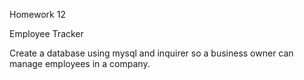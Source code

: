 Homework 12

Employee Tracker

Create a database using mysql and inquirer so a business owner can manage employees in a company. 